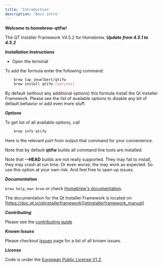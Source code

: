 ```yaml
---
title: 'Introduction'
description: 'Docs intro'
---
```


**Welcome to homebrew-qtifw!**

The QT Installer Framework V4.5.2 for Homebrew.
**_Update from 4.5.1 to 4.5.2_**

**_Installation Instructions_**

-   Open the terminal

To add the formula enter the following command:

```bash
    brew tap jmuelbert/qtifw
    brew install qtifw [options]
```

By default (without any additional options) this formula install the
Qt Installer Framework. Please see the list of available options to
disable any bit of default behavior or add even more stuff.

**_Options_**

To get list of all available options, call

```bash
    brew info qtifw
```

Here is the relevant part from output that command for your convenience.

Note that by default **qtifw** builds all command line tools are installed.

Note that **--HEAD** builds are not really supported. They may fail to install,
they may crash at run time. Or even worse, the may work as expected. So use this
option at your own risk. And feel free to open up issues.

**_Documentation_**

`brew help`, `man brew` or check [Homebrew's documentation][homebrew_documentation].

The documentation for the Qt Installer Framework is located on [https://doc.qt.io/qtinstallerframework][qtinstallerframework_manual]

**_Contributing_**

Please see the [contributing guide][contribution_guide]

**_Known Issues_**

Please checkout [Issues][github_issues] page for a list of all known issues.

**_License_**

Code is under the [European Public License V1.2][license].

[license]: https://github.com/jmuelbert/homebrew-qtifw/blob/main/LICENSE
[contribution_guide]: https://github.com/jmuelbert/homebrew-qtifw/blob/main/CONTRIBUTING.md
[github_issues]: https://github.com/jmuelbert/homebrew-qtifw/issues
[qtinstallerframework_manual]: https://doc.qt.io/qtinstallerframework
[homebrew_documentation]: https://github.com/Homebrew/brew/blob/master/README.md
